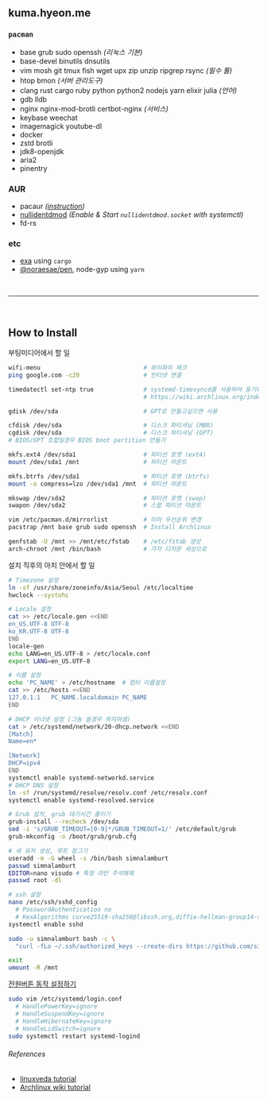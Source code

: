 kuma.hyeon.me
--------
### `pacman`
- base grub sudo openssh *(리눅스 기본)*
- base-devel binutils dnsutils
- vim mosh git tmux fish wget upx zip unzip ripgrep rsync *(필수 툴)*
- htop bmon *(서버 관리도구)*
- clang rust cargo ruby python python2 nodejs yarn elixir julia *(언어)*
- gdb lldb
- nginx nginx-mod-brotli certbot-nginx *(서비스)*
- keybase weechat
- imagemagick youtube-dl
- docker
- zstd brotli
- jdk8-openjdk
- aria2
- pinentry

### AUR
- pacaur *([instruction](https://gist.github.com/rumpelsepp/d646750910be19332753))*
- [nullidentdmod] *(Enable & Start `nullidentdmod.socket` with systemctl)*
- fd-rs

### etc
- [exa] using `cargo`
- [@noraesae/pen], node-gyp using `yarn`

[nullidentdmod]: https://wiki.archlinux.org/index.php/Identd_Setup
[exa]: https://github.com/ogham/exa
[@noraesae/pen]: https://github.com/noraesae/pen

<br>

--------

<br>

How to Install
--------
부팅미디어에서 할 일
```bash
wifi-menu                             # 와이파이 체크
ping google.com -c20                  # 인터넷 연결

timedatectl set-ntp true              # systemd-timesyncd를 사용하여 동기화하도록 설정
                                      # https://wiki.archlinux.org/index.php/systemd-timesyncd

gdisk /dev/sda                        # GPT로 만들고싶으면 사용

cfdisk /dev/sda                       # 디스크 파티셔닝 (MBR)
cgdisk /dev/sda                       # 디스크 파티셔닝 (GPT)
# BIOS/GPT 조합일경우 BIOS boot partition 만들기

mkfs.ext4 /dev/sda1                   # 파티션 포맷 (ext4)
mount /dev/sda1 /mnt                  # 파티션 마운트

mkfs.btrfs /dev/sda1                  # 파티션 포맷 (btrfs)
mount -o compress=lzo /dev/sda1 /mnt  # 파티션 마운트

mkswap /dev/sda2                      # 파티션 포맷 (swap)
swapon /dev/sda2                      # 스왑 파티션 마운트

vim /etc/pacman.d/mirrorlist          # 미러 우선순위 변경
pacstrap /mnt base grub sudo openssh  # Install Archlinux

genfstab -U /mnt >> /mnt/etc/fstab    # /etc/fstab 생성
arch-chroot /mnt /bin/bash            # 가자 디지몬 세상으로
```

설치 직후의 아치 안에서 할 일
```bash
# Timezone 설정
ln -sf /usr/share/zoneinfo/Asia/Seoul /etc/localtime
hwclock --systohc

# Locale 설정
cat >> /etc/locale.gen <<END
en_US.UTF-8 UTF-8
ko_KR.UTF-8 UTF-8
END
locale-gen
echo LANG=en_US.UTF-8 > /etc/locale.conf
export LANG=en_US.UTF-8

# 이름 설정
echo 'PC_NAME' > /etc/hostname  # 컴터 이름설정
cat >> /etc/hosts <<END
127.0.1.1	PC_NAME.localdomain	PC_NAME
END

# DHCP 이너넷 설정 (그놈 쓸경우 하지마셈)
cat > /etc/systemd/network/20-dhcp.network <<END
[Match]
Name=en*

[Network]
DHCP=ipv4
END
systemctl enable systemd-networkd.service
# DHCP DNS 설정
ln -sf /run/systemd/resolve/resolv.conf /etc/resolv.conf
systemctl enable systemd-resolved.service

# Grub 설치, grub 대기시간 줄이기
grub-install --recheck /dev/sda
sed -i 's/GRUB_TIMEOUT=[0-9]*/GRUB_TIMEOUT=1/' /etc/default/grub
grub-mkconfig -o /boot/grub/grub.cfg

# 새 유저 생성, 루트 잠그기
useradd -m -G wheel -s /bin/bash simnalamburt
passwd simnalamburt
EDITOR=nano visudo # 특정 라인 주석해제
passwd root -dl

# ssh 설정
nano /etc/ssh/sshd_config
  # PasswordAuthentication no
  # KexAlgorithms curve25519-sha256@libssh.org,diffie-hellman-group14-sha1
systemctl enable sshd

sudo -u simnalamburt bash -c \
  "curl -fLo ~/.ssh/authorized_keys --create-dirs https://github.com/simnalamburt.keys"

exit
umount -R /mnt
```

[전원버튼 동작 설정하기](http://unix.stackexchange.com/a/52645)
```bash
sudo vim /etc/systemd/login.conf
  # HandlePowerKey=ignore
  # HandleSuspendKey=ignore
  # HandleHibernateKey=ignore
  # HandleLidSwitch=ignore
sudo systemctl restart systemd-logind
```

###### References
- [linuxveda tutorial](http://www.linuxveda.com/2014/06/07/arch-linux-tutorial)
- [Archlinux wiki tutorial](https://wiki.archlinux.org/index.php/Installation_guide)
